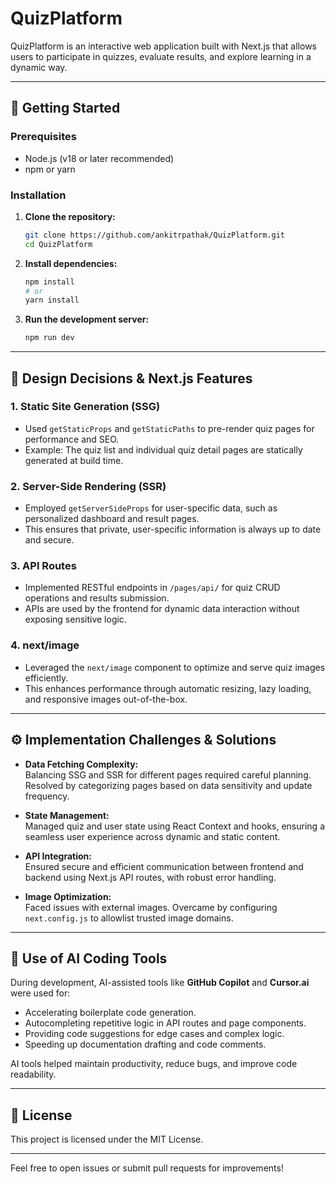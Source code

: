 # QuizPlatform

QuizPlatform is an interactive web application built with Next.js that allows users to participate in quizzes, evaluate results, and explore learning in a dynamic way.

---

## 🚀 Getting Started

### Prerequisites

- Node.js (v18 or later recommended)
- npm or yarn

### Installation

1. **Clone the repository:**
   ```bash
   git clone https://github.com/ankitrpathak/QuizPlatform.git
   cd QuizPlatform
   ```

2. **Install dependencies:**
   ```bash
   npm install
   # or
   yarn install
   ```

4. **Run the development server:**
   ```bash
   npm run dev
   ```

---

## 📝 Design Decisions & Next.js Features

### 1. **Static Site Generation (SSG)**
   - Used `getStaticProps` and `getStaticPaths` to pre-render quiz pages for performance and SEO.
   - Example: The quiz list and individual quiz detail pages are statically generated at build time.

### 2. **Server-Side Rendering (SSR)**
   - Employed `getServerSideProps` for user-specific data, such as personalized dashboard and result pages.
   - This ensures that private, user-specific information is always up to date and secure.

### 3. **API Routes**
   - Implemented RESTful endpoints in `/pages/api/` for quiz CRUD operations and results submission.
   - APIs are used by the frontend for dynamic data interaction without exposing sensitive logic.

### 4. **next/image**
   - Leveraged the `next/image` component to optimize and serve quiz images efficiently.
   - This enhances performance through automatic resizing, lazy loading, and responsive images out-of-the-box.

---

## ⚙️ Implementation Challenges & Solutions

- **Data Fetching Complexity:**  
  Balancing SSG and SSR for different pages required careful planning. Resolved by categorizing pages based on data sensitivity and update frequency.

- **State Management:**  
  Managed quiz and user state using React Context and hooks, ensuring a seamless user experience across dynamic and static content.

- **API Integration:**  
  Ensured secure and efficient communication between frontend and backend using Next.js API routes, with robust error handling.

- **Image Optimization:**  
  Faced issues with external images. Overcame by configuring `next.config.js` to allowlist trusted image domains.

---

## 🤖 Use of AI Coding Tools

During development, AI-assisted tools like **GitHub Copilot** and **Cursor.ai** were used for:

- Accelerating boilerplate code generation.
- Autocompleting repetitive logic in API routes and page components.
- Providing code suggestions for edge cases and complex logic.
- Speeding up documentation drafting and code comments.

AI tools helped maintain productivity, reduce bugs, and improve code readability.

---

## 📄 License

This project is licensed under the MIT License.

---

Feel free to open issues or submit pull requests for improvements!
